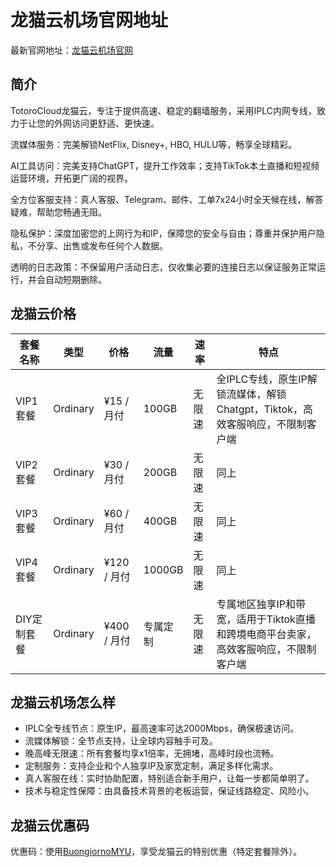 # 龙猫云机场官网地址

最新官网地址：[龙猫云机场官网](https://lmaff01.lmspeed.co/register?aff=jaLf5kni)


## 简介

TotoroCloud龙猫云，专注于提供高速、稳定的翻墙服务，采用IPLC内网专线，致力于让您的外网访问更舒适、更快速。

流媒体服务：完美解锁NetFlix, Disney+, HBO, HULU等，畅享全球精彩。

AI工具访问：完美支持ChatGPT，提升工作效率；支持TikTok本土直播和短视频运营环境，开拓更广阔的视界。

全方位客服支持：真人客服、Telegram、邮件、工单7x24小时全天候在线，解答疑难，帮助您畅通无阻。

隐私保护：深度加密您的上网行为和IP，保障您的安全与自由；尊重并保护用户隐私，不分享、出售或发布任何个人数据。

透明的日志政策：不保留用户活动日志，仅收集必要的连接日志以保证服务正常运行，并会自动短期删除。

## 龙猫云价格

| 套餐名称   | 类型     | 价格       | 流量         | 速率   | 特点                                                                 |
|---------|--------|----------|------------|------|--------------------------------------------------------------------|
| VIP1套餐 | Ordinary | ¥15 / 月付 | 100GB      | 无限速 | 全IPLC专线，原生IP解锁流媒体，解锁Chatgpt，Tiktok，高效客服响应，不限制客户端 |
| VIP2套餐 | Ordinary | ¥30 / 月付 | 200GB      | 无限速 | 同上                                                               |
| VIP3套餐 | Ordinary | ¥60 / 月付 | 400GB      | 无限速 | 同上                                                               |
| VIP4套餐 | Ordinary | ¥120 / 月付| 1000GB     | 无限速 | 同上                                                               |
| DIY定制套餐 | Ordinary | ¥400 / 月付| 专属定制     | 无限速 | 专属地区独享IP和带宽，适用于Tiktok直播和跨境电商平台卖家，高效客服响应，不限制客户端 |


## 龙猫云机场怎么样

- IPLC全专线节点：原生IP，最高速率可达2000Mbps，确保极速访问。
- 流媒体解锁：全节点支持，让全球内容触手可及。
- 晚高峰无限速：所有套餐均享x1倍率，无拥堵，高峰时段也流畅。
- 定制服务：支持企业和个人独享IP及家宽定制，满足多样化需求。
- 真人客服在线：实时协助配置，特别适合新手用户，让每一步都简单明了。
- 技术与稳定性保障：由具备技术背景的老板运营，保证线路稳定、风险小。



## 龙猫云优惠码

优惠码：使用[BuongiornoMYU](https://myu.best/register?aff=IVEtxOop)，享受龙猫云的特别优惠（特定套餐除外）。




